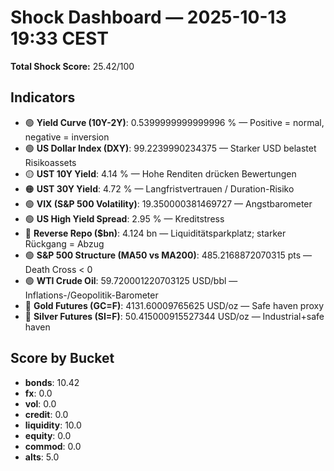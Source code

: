 # Shock Dashboard — 2025-10-13 19:33 CEST
**Total Shock Score:** 25.42/100

## Indicators
- 🟢 **Yield Curve (10Y-2Y)**: 0.5399999999999996 % — Positive = normal, negative = inversion
- 🟢 **US Dollar Index (DXY)**: 99.2239990234375  — Starker USD belastet Risikoassets
- 🟡 **UST 10Y Yield**: 4.14 % — Hohe Renditen drücken Bewertungen
- 🟠 **UST 30Y Yield**: 4.72 % — Langfristvertrauen / Duration-Risiko
- 🟢 **VIX (S&P 500 Volatility)**: 19.350000381469727  — Angstbarometer
- 🟢 **US High Yield Spread**: 2.95 % — Kreditstress
- 🔴 **Reverse Repo ($bn)**: 4.124 bn — Liquiditätsparkplatz; starker Rückgang = Abzug
- 🟢 **S&P 500 Structure (MA50 vs MA200)**: 485.2168872070315 pts — Death Cross < 0
- 🟢 **WTI Crude Oil**: 59.720001220703125 USD/bbl — Inflations-/Geopolitik-Barometer
- 🔴 **Gold Futures (GC=F)**: 4131.60009765625 USD/oz — Safe haven proxy
- 🔴 **Silver Futures (SI=F)**: 50.415000915527344 USD/oz — Industrial+safe haven

## Score by Bucket
- **bonds**: 10.42
- **fx**: 0.0
- **vol**: 0.0
- **credit**: 0.0
- **liquidity**: 10.0
- **equity**: 0.0
- **commod**: 0.0
- **alts**: 5.0